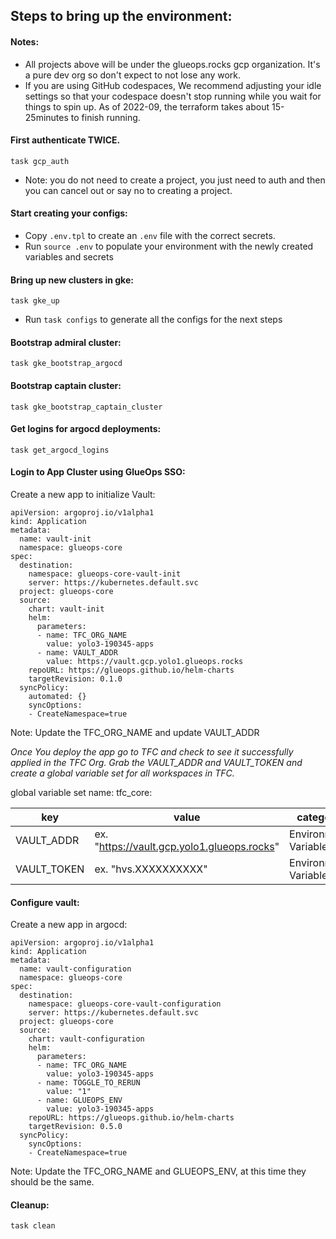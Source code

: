 
## Steps to bring up the environment:

#### Notes:

- All projects above will be under the glueops.rocks gcp organization. It's a pure dev org so don't expect to not lose any work.
- If you are using GitHub codespaces, We recommend adjusting your idle settings so that your codespace doesn't stop running while you wait for things to spin up. As of 2022-09, the terraform takes about 15-25minutes to finish running.

#### First authenticate TWICE. 

`task gcp_auth`
- Note: you do not need to create a project, you just need to auth and then you can cancel out or say no to creating a project.

#### Start creating your configs:

- Copy `.env.tpl` to create an `.env` file with the correct secrets.
- Run `source .env` to populate your environment with the newly created variables and secrets

#### Bring up new clusters in gke:

`task gke_up`


- Run `task configs` to generate all the configs for the next steps

#### Bootstrap admiral cluster:

`task gke_bootstrap_argocd`

#### Bootstrap captain cluster:

`task gke_bootstrap_captain_cluster`

#### Get logins for argocd deployments:
`task get_argocd_logins`


#### Login to App Cluster using GlueOps SSO:

Create a new app to initialize Vault:

```
apiVersion: argoproj.io/v1alpha1
kind: Application
metadata:
  name: vault-init
  namespace: glueops-core
spec:
  destination:
    namespace: glueops-core-vault-init
    server: https://kubernetes.default.svc
  project: glueops-core
  source:
    chart: vault-init
    helm:
      parameters:
      - name: TFC_ORG_NAME
        value: yolo3-190345-apps
      - name: VAULT_ADDR
        value: https://vault.gcp.yolo1.glueops.rocks
    repoURL: https://glueops.github.io/helm-charts
    targetRevision: 0.1.0
  syncPolicy:
    automated: {}
    syncOptions:
    - CreateNamespace=true

```

Note: Update the TFC_ORG_NAME and update VAULT_ADDR

*Once You deploy the app go to TFC and check to see it successfully applied in the TFC Org. Grab the VAULT_ADDR and VAULT_TOKEN and create a global variable set for all workspaces in TFC.*

global variable set name: tfc_core:

| key | value | category | sensitive |
|---|---| ---| ---|
| VAULT_ADDR | ex. "https://vault.gcp.yolo1.glueops.rocks" | Environment Variable | no |
| VAULT_TOKEN | ex. "hvs.XXXXXXXXXX" | Environment Variable | yes |


#### Configure vault:

Create a new app in argocd:

```
apiVersion: argoproj.io/v1alpha1
kind: Application
metadata:
  name: vault-configuration
  namespace: glueops-core
spec:
  destination:
    namespace: glueops-core-vault-configuration
    server: https://kubernetes.default.svc
  project: glueops-core
  source:
    chart: vault-configuration
    helm:
      parameters:
      - name: TFC_ORG_NAME
        value: yolo3-190345-apps
      - name: TOGGLE_TO_RERUN
        value: "1"
      - name: GLUEOPS_ENV
        value: yolo3-190345-apps
    repoURL: https://glueops.github.io/helm-charts
    targetRevision: 0.5.0
  syncPolicy:
    syncOptions:
    - CreateNamespace=true
```

Note: Update the TFC_ORG_NAME and GLUEOPS_ENV, at this time they should be the same.


#### Cleanup:
`task clean`




